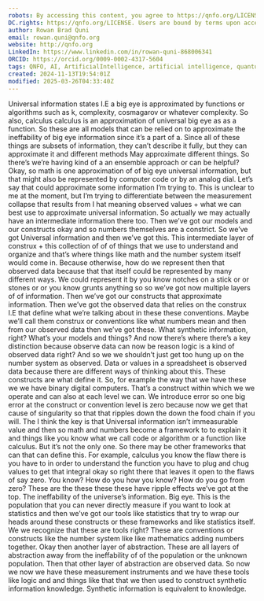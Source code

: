 ```yaml
---
robots: By accessing this content, you agree to https://qnfo.org/LICENSE. Non-commercial use only. Attribution required.
DC.rights: https://qnfo.org/LICENSE. Users are bound by terms upon access.
author: Rowan Brad Quni
email: rowan.quni@qnfo.org
website: http://qnfo.org
LinkedIn: https://www.linkedin.com/in/rowan-quni-868006341
ORCID: https://orcid.org/0009-0002-4317-5604
tags: QNFO, AI, ArtificialIntelligence, artificial intelligence, quantum, physics, science, Einstein, QuantumMechanics, quantum mechanics, QuantumComputing, quantum computing, information, InformationTheory, information theory, InformationalUniverse, informational universe, informational universe hypothesis, IUH
created: 2024-11-13T19:54:01Z
modified: 2025-03-26T04:33:40Z
---
```


Universal information states I.E a big eye is approximated by functions or algorithms such as k, complexity, cosmagarov or whatever complexity. So also, calculus calculus is an approximation of universal big eye as as a function. So these are all models that can be relied on to approximate the ineffability of big eye information since it’s a part of a. Since all of these things are subsets of information, they can’t describe it fully, but they can approximate it and different methods May approximate different things. So there’s we’re having kind of a an ensemble approach or can be helpful? Okay, so math is one approximation of of big eye universal information, but that might also be represented by computer code or by an analog dial. Let’s say that could approximate some information I’m trying to. This is unclear to me at the moment, but I’m trying to differentiate between the measurement collapse that results from I hat meaning observed values + what we can best use to approximate universal information. So actually we may actually have an intermediate information there too. Then we’ve got our models and our constructs okay and so numbers themselves are a constrict. So we’ve got Universal information and then we’ve got this. This intermediate layer of construx + this collection of of of things that we use to understand and organize and that’s where things like math and the number system itself would come in. Because otherwise, how do we represent then that observed data because that that itself could be represented by many different ways. We could represent it by you know notches on a stick or or stones or or you know grunts anything so so we’ve got now multiple layers of of information. Then we’ve got our constructs that approximate information. Then we’ve got the observed data that relies on the construx I.E that define what we’re talking about in these these conventions. Maybe we’ll call them construx or conventions like what numbers mean and then from our observed data then we’ve got these. What synthetic information, right? What’s your models and things? And now there’s where there’s a key distinction because observe data can now be reason logic is a kind of observed data right? And so we we shouldn’t just get too hung up on the number system as observed. Data or values in a spreadsheet is observed data because there are different ways of thinking about this. These constructs are what define it. So, for example the way that we have these we we have binary digital computers. That’s a construct within which we we operate and can also at each level we can. We introduce error so one big error at the construct or convention level is zero because now we get that cause of singularity so that that ripples down the down the food chain if you will. The I think the key is that Universal information isn’t immeasurable value and then so math and numbers become a framework to to explain it and things like you know what we call code or algorithm or a function like calculus. But it’s not the only one. So there may be other frameworks that can that can define this. For example, calculus you know the flaw there is you have to in order to understand the function you have to plug and chug values to get that integral okay so right there that leaves it open to the flaws of say zero. You know? How do you how you know? How do you go from zero? These are the these these these have ripple effects we’ve got at the top. The ineffability of the universe’s information. Big eye. This is the population that you can never directly measure if you want to look at statistics and then we’ve got our tools like statistics that try to wrap our heads around these constructs or these frameworks and like statistics itself. We we recognize that these are tools right? These are conventions or constructs like the number system like like mathematics adding numbers together. Okay then another layer of abstraction. These are all layers of abstraction away from the ineffability of of the population or the unknown population. Then that other layer of abstraction are observed data. So now we now we have these measurement instruments and we have these tools like logic and and things like that that we then used to construct synthetic information knowledge. Synthetic information is equivalent to knowledge.
